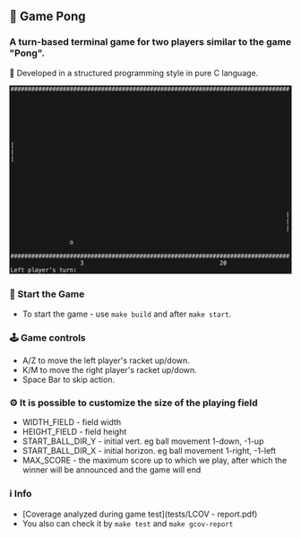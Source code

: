## 🏓 Game Pong

### A turn-based terminal game for two players similar to the game "Pong".
🚀 Developed in a structured programming style in pure C language.

![Screenshot_of_Game](images/Screenshot_of_Game.png)

### 🏁 Start the Game

* To start the game - use `make build` and after `make start`.

### 🕹️ Game controls
  
* A/Z to move the left player's racket up/down.
* K/M to move the right player's racket up/down.
* Space Bar to skip action.

### ⚙️ It is possible to customize the size of the playing field

* WIDTH_FIELD - field width
* HEIGHT_FIELD - field height
* START_BALL_DIR_Y - initial vert. eg ball movement 1-down, -1-up
* START_BALL_DIR_X - initial horizon. eg ball movement 1-right, -1-left
* MAX_SCORE - the maximum score up to which we play, after which the winner will be announced and the game will end

### ℹ️ Info

* [Coverage analyzed during game test](tests/LCOV - report.pdf)
* You also can check it by `make test` and `make gcov-report`
